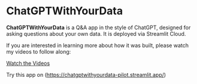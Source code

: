 # ChatGPTWithYourData

**ChatGPTWithYourData** is a Q&A app in the style of ChatGPT, designed for asking questions about your own data. It is deployed via Streamlit Cloud.

If you are interested in learning more about how it was built, please watch my videos to follow along:

[Watch the Videos](https://youtu.be/I0lgwIWv-P0)

Try this app on (https://chatgptwithyourdata-pilot.streamlit.app/)
